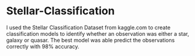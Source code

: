 # Stellar-Classification

I used the Stellar Classification Dataset from kaggle.com to create classification models to identify whether an observation was either a star, galaxy or quasar. The best model was able predict the observations correctly with 98% accuracy.
